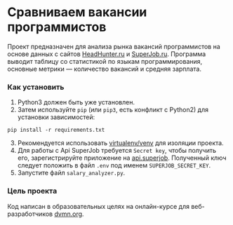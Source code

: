 # Сравниваем вакансии программистов

Проект предназначен для анализа рынка вакансий программистов на основе данных с сайтов [HeadHunter.ru](https://hh.ru/) и [SuperJob.ru](https://www.superjob.ru//). Программа выводит таблицу со статистикой по языкам программирования, основные метрики — количество вакансий и средняя зарплата.

### Как установить

1. Python3 должен быть уже установлен.  
2. Затем используйте `pip` (или `pip3`, есть конфликт с Python2) для установки зависимостей:
```
pip install -r requirements.txt
```
3. Рекомендуется использовать [virtualenv/venv](https://docs.python.org/3/library/venv.html) для изоляции проекта.
4. Для работы с Api SuperJob требуется `Secret key`, чтобы получить его, зарегистрируйте приложение на [api.superjob](https://api.superjob.ru/). Полученный ключ следует положить в файл `.env` под именем `SUPERJOB_SECRET_KEY`.
5. Запустите файл `salary_analyzer.py`.   

### Цель проекта

Код написан в образовательных целях на онлайн-курсе для веб-разработчиков [dvmn.org](https://dvmn.org/).
